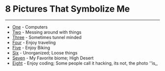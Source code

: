 # 8 Pictures That Symbolize Me
----
* [One](http://wallpapercave.com/wp/hN0TnNU.jpg) - Computers
*  [Two](https://external-content.duckduckgo.com/iu/?u=https%3A%2F%2Ftse3.mm.bing.net%2Fth%3Fid%3DOIP.9CIIm_DbQQFw098tCmgR_wHaE7%26pid%3DApi&f=1) - Messing around with things
*  [Three](https://external-content.duckduckgo.com/iu/?u=https%3A%2F%2Ftse4.mm.bing.net%2Fth%3Fid%3DOIP.UUkxB001QdxGGs9MYp8dGAHaLK%26pid%3DApi&f=1) - Sometimes tunnel minded
*  [Four](https://external-content.duckduckgo.com/iu/?u=https%3A%2F%2Ftse2.mm.bing.net%2Fth%3Fid%3DOIP.Z1NgEjBsuq4oyFsZV5gyigHaEo%26pid%3DApi&f=1) -  Enjoy traveling
* [Five](https://www.bicycleretailer.com/sites/default/files/images/article/Raleigh_Kodiak_PRO_iE.jpg) - Enjoy Biking
*  [Six](https://external-content.duckduckgo.com/iu/?u=https%3A%2F%2Fartfrommysoul.files.wordpress.com%2F2011%2F04%2Ftralala-001.jpg&f=1&nofb=1) - Unorganized; Loose things
*   [Seven](https://www.schweich.com/images/IMGP1641asm.jpg) - My Favorite biome; High Desert
*   [Eight](https://3.bp.blogspot.com/-L3S_oC7WMi8/UsZGoPXz5LI/AAAAAAAABBM/5dcMTJ84n4Q/s1600/computer-hacker-wallpaperhackers-wallpaper---wallpaper-bit-d3gzuodt.jpg) - Enjoy coding; Some people call it hacking, its not, the photo ''is,,